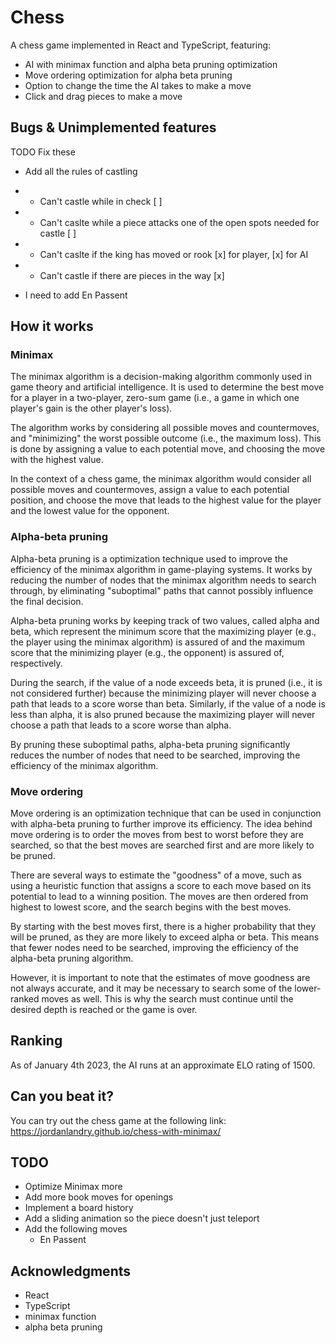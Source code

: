 # Chess

A chess game implemented in React and TypeScript, featuring:

- AI with minimax function and alpha beta pruning optimization
- Move ordering optimization for alpha beta pruning
- Option to change the time the AI takes to make a move
- Click and drag pieces to make a move

## Bugs & Unimplemented features

TODO Fix these

- Add all the rules of castling
- - Can't castle while in check [ ]
- - Can't caslte while a piece attacks one of the open spots needed for castle [ ]
- - Can't caslte if the king has moved or rook [x] for player, [x] for AI
- - Can't castle if there are pieces in the way [x]

- I need to add En Passent

## How it works

### Minimax

The minimax algorithm is a decision-making algorithm commonly used in game theory and artificial intelligence. It is used to determine the best move for a player in a two-player, zero-sum game (i.e., a game in which one player's gain is the other player's loss).

The algorithm works by considering all possible moves and countermoves, and "minimizing" the worst possible outcome (i.e., the maximum loss). This is done by assigning a value to each potential move, and choosing the move with the highest value.

In the context of a chess game, the minimax algorithm would consider all possible moves and countermoves, assign a value to each potential position, and choose the move that leads to the highest value for the player and the lowest value for the opponent.

### Alpha-beta pruning

Alpha-beta pruning is a optimization technique used to improve the efficiency of the minimax algorithm in game-playing systems. It works by reducing the number of nodes that the minimax algorithm needs to search through, by eliminating "suboptimal" paths that cannot possibly influence the final decision.

Alpha-beta pruning works by keeping track of two values, called alpha and beta, which represent the minimum score that the maximizing player (e.g., the player using the minimax algorithm) is assured of and the maximum score that the minimizing player (e.g., the opponent) is assured of, respectively.

During the search, if the value of a node exceeds beta, it is pruned (i.e., it is not considered further) because the minimizing player will never choose a path that leads to a score worse than beta. Similarly, if the value of a node is less than alpha, it is also pruned because the maximizing player will never choose a path that leads to a score worse than alpha.

By pruning these suboptimal paths, alpha-beta pruning significantly reduces the number of nodes that need to be searched, improving the efficiency of the minimax algorithm.

### Move ordering

Move ordering is an optimization technique that can be used in conjunction with alpha-beta pruning to further improve its efficiency. The idea behind move ordering is to order the moves from best to worst before they are searched, so that the best moves are searched first and are more likely to be pruned.

There are several ways to estimate the "goodness" of a move, such as using a heuristic function that assigns a score to each move based on its potential to lead to a winning position. The moves are then ordered from highest to lowest score, and the search begins with the best moves.

By starting with the best moves first, there is a higher probability that they will be pruned, as they are more likely to exceed alpha or beta. This means that fewer nodes need to be searched, improving the efficiency of the alpha-beta pruning algorithm.

However, it is important to note that the estimates of move goodness are not always accurate, and it may be necessary to search some of the lower-ranked moves as well. This is why the search must continue until the desired depth is reached or the game is over.

## Ranking

As of January 4th 2023, the AI runs at an approximate ELO rating of 1500.

## Can you beat it?

You can try out the chess game at the following link:
https://jordanlandry.github.io/chess-with-minimax/

## TODO

- Optimize Minimax more
- Add more book moves for openings
- Implement a board history
- Add a sliding animation so the piece doesn't just teleport
- Add the following moves
  - En Passent

## Acknowledgments

- React
- TypeScript
- minimax function
- alpha beta pruning
